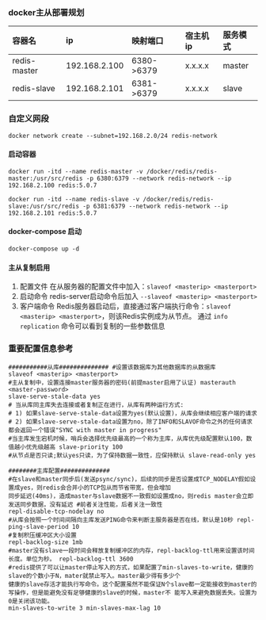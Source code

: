 ### docker主从部署规划

|容器名|ip|映射端口|宿主机ip|服务模式|
|:---|:---|:---|:---|:---|
|redis-master|192.168.2.100|6380->6379|x.x.x.x|master|
|redis-slave|192.168.2.101|6381->6379|x.x.x.x|slave|


### 自定义网段
```shell
docker network create --subnet=192.168.2.0/24 redis-network
```

#### 启动容器
```shell
docker run -itd --name redis-master -v /docker/redis/redis-master:/usr/src/redis -p 6380:6379 --network redis-network --ip 192.168.2.100 redis:5.0.7

docker run -itd --name redis-slave -v /docker/redis/redis-slave:/usr/src/redis -p 6381:6379 --network redis-network --ip 192.168.2.101 redis:5.0.7

```


#### docker-compose 启动
```shell
docker-compose up -d
```


#### 主从复制启用
1. 配置文件 在从服务器的配置文件中加入：`slaveof <masterip> <masterport>`
2. 启动命令 redis-server启动命令后加入 `--slaveof <masterip> <masterport>`
3. 客户端命令 Redis服务器启动后，直接通过客户端执行命令：`slaveof <masterip> <masterport>`，则该Redis实例成为从节点。 通过  `info  replication` 命令可以看到复制的一些参数信息


### 重要配置信息参考
```$xslt
###########从库############## #设置该数据库为其他数据库的从数据库
slaveof <masterip> <masterport>
#主从复制中，设置连接master服务器的密码(前提master启用了认证) masterauth <master-password>
slave-serve-stale-data yes
# 当从库同主库失去连接或者复制正在进行，从库有两种运行方式:
# 1) 如果slave-serve-stale-data设置为yes(默认设置)，从库会继续相应客户端的请求
# 2) 如果slave-serve-stale-data设置为no，除了INFO和SLAVOF命令之外的任何请求都会返回一个错误"SYNC with master in progress"
#当主库发生宕机时候，哨兵会选择优先级最高的一个称为主库，从库优先级配置默认100，数值越小优先级越高 slave-priority 100
#从节点是否只读;默认yes只读，为了保持数据一致性，应保持默认 slave-read-only yes

########主库配置############## 
#在slave和master同步后(发送psync/sync)，后续的同步是否设置成TCP_NODELAY假如设置成yes，则redis会合并小的TCP包从而节省带宽，但会增加
同步延迟(40ms)，造成master与slave数据不一致假如设置成no，则redis master会立即发送同步数据，没有延迟 #前者关注性能，后者关注一致性
repl-disable-tcp-nodelay no
#从库会按照一个时间间隔向主库发送PING命令来判断主服务器是否在线，默认是10秒 repl-ping-slave-period 10
#复制积压缓冲区大小设置 
repl-backlog-size 1mb
#master没有slave一段时间会释放复制缓冲区的内存，repl-backlog-ttl用来设置该时间长度。单位为秒。 repl-backlog-ttl 3600
#redis提供了可以让master停止写入的方式，如果配置了min-slaves-to-write，健康的slave的个数小于N，mater就禁止写入。master最少得有多少个
健康的slave存活才能执行写命令。这个配置虽然不能保证N个slave都一定能接收到master的写操作，但是能避免没有足够健康的slave的时候，master不 能写入来避免数据丢失。设置为0是关闭该功能。
min-slaves-to-write 3 min-slaves-max-lag 10
```

